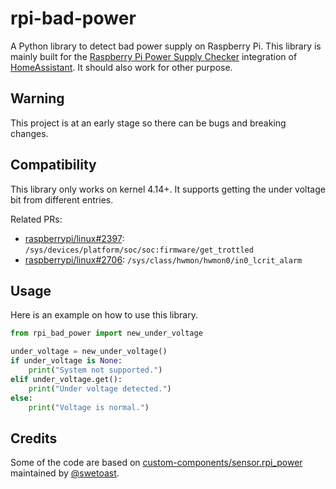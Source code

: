 # rpi-bad-power
A Python library to detect bad power supply on Raspberry Pi. This library is mainly built for the [Raspberry Pi Power Supply Checker](https://www.home-assistant.io/integrations/rpi_power/) integration of [HomeAssistant](https://github.com/home-assistant/core). It should also work for other purpose.

## Warning

This project is at an early stage so there can be bugs and breaking changes.

## Compatibility

This library only works on kernel 4.14+. It supports getting the under voltage bit from different entries.

Related PRs:
- [raspberrypi/linux#2397](https://github.com/raspberrypi/linux/pull/2397): `/sys/devices/platform/soc/soc:firmware/get_trottled`
- [raspberrypi/linux#2706](https://github.com/raspberrypi/linux/pull/2706): `/sys/class/hwmon/hwmon0/in0_lcrit_alarm`

## Usage

Here is an example on how to use this library.

```python
from rpi_bad_power import new_under_voltage

under_voltage = new_under_voltage()
if under_voltage is None:
    print("System not supported.")
elif under_voltage.get():
    print("Under voltage detected.")
else:
    print("Voltage is normal.")
```

## Credits

Some of the code are based on [custom-components/sensor.rpi_power](https://github.com/custom-components/sensor.rpi_power) maintained by [@swetoast](https://github.com/swetoast).
